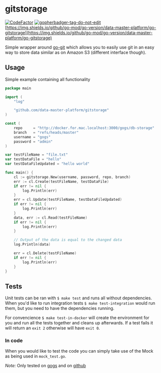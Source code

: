 # gitstorage

[![CodeFactor](https://www.codefactor.io/repository/github/data-master-platform/go-gitstorage/badge)](https://www.codefactor.io/repository/github/data-master-platform/go-gitstorage) <a href='https://github.com/jpoles1/gopherbadger' target='_blank'>![gopherbadger-tag-do-not-edit](https://img.shields.io/badge/Go%20Coverage-85%25-brightgreen.svg?longCache=true&style=flat)</a>
[https://img.shields.io/github/go-mod/go-version/data-master-platform/go-gitstorage](https://img.shields.io/github/go-mod/go-version/data-master-platform/go-gitstorage)

Simple wrapper around [go-git](https://github.com/go-git/go-git) which allows you to easily use git in an easy way to store data similar as on Amazon S3 (different interface though).

## Usage

Simple example containing all functionality

```go
package main

import (
	"log"

	"github.com/data-master-platform/gitstorage"
)

const (
	repo     = "http://docker.for.mac.localhost:3000/gogs/db-storage"
	branch   = "refs/heads/master"
	username = "gogs"
	password = "admin"
)

var testFileName = "file.txt"
var testDataFile = "hello"
var testDataFileUpdated = "hello world"

func main() {
	cl := gitstorage.New(username, password, repo, branch)
	err := cl.Create(testFileName, testDataFile)
	if err != nil {
		log.Println(err)
	}
	err = cl.Update(testFileName, testDataFileUpdated)
	if err != nil {
		log.Println(err)
	}
	data, err := cl.Read(testFileName)
	if err != nil {
		log.Println(err)
	}

	// Output of the data is equal to the changed data
	log.Println(data)

	err = cl.Delete(testFileName)
	if err != nil {
		log.Println(err)
	}
}
```

## Tests

Unit tests can be ran with `$ make test` and runs all without dependencies. When you'd like to run integration tests `$ make test-integration` would run them, but you need to have the dependencies running.

For convencience `$ make test-in-docker` will create the environment for you and run all the tests together and cleans up afterwards. If a test fails it will return an `exit 2` otherwise will have `exit 0`.

### In code

When you would like to test the code you can simply take use of the Mock as being used in `mock_test.go`.


*Note:*
Only tested on [gogs](https://github.com/gogs/gogs) and on [github](https://github.com)